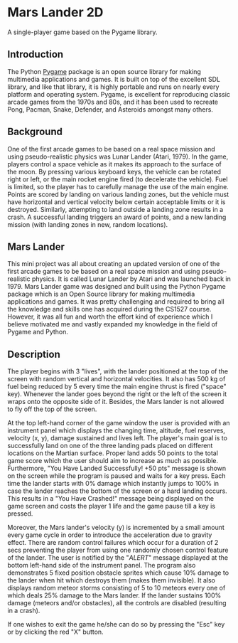 # Mars Lander 2D 

A single-player game based on the Pygame library. 

## Introduction 
The Python [Pygame](https://www.pygame.org) package is an open source library for making multimedia applications and games. It is built on top of the excellent SDL library, and like that library, it is highly portable and runs on nearly every platform and operating system. Pygame, is excellent for reproducing classic arcade games from the 1970s and 80s, and it has been used to recreate Pong, Pacman, Snake, Defender, and Asteroids amongst many others.

## Background 
One of the first arcade games to be based on a real space mission and using pseudo-realistic physics was Lunar Lander (Atari, 1979). In the game, players control a space vehicle as it makes its approach to the surface of the moon. By pressing various keyboard keys, the vehicle can be rotated right or left, or the main rocket engine fired (to decelerate the vehicle). Fuel is limited, so the player has to carefully manage the use of the main engine. Points are scored by landing on various landing zones, but the vehicle must have horizontal and vertical velocity below certain acceptable limits or it is destroyed. Similarly, attempting to land outside a landing zone results in a crash. A successful landing triggers an award of points, and a new landing mission (with landing zones in new, random locations). 

## Mars Lander
This mini project was all about creating an updated version of one of the first arcade games to be based on a real space mission and using pseudo-realistic physics. It is called Lunar Lander by Atari and was launched back in 1979. Mars Lander game was designed and built using the Python Pygame package which is an Open Source library for making multimedia applications and games. It was pretty challenging and required to bring all the knowledge and skills one has acquired during the CS1527 course. However, it was all fun and worth the effort kind of experience which I believe motivated me and vastly expanded my knowledge in the field of Pygame and Python.

## Description 
The player begins with 3 "lives", with the lander positioned at the top of the screen with random vertical and horizontal velocities. It also has 500 kg of fuel being reduced by 5 every time the main engine thrust is fired ("space" key). Whenever the lander goes beyond the right or the left of the screen it wraps onto the opposite side of it. Besides, the Mars lander is not allowed to fly off the top of the screen.

At the top left-hand corner of the game window the user is provided with an instrument panel which displays the changing time, altitude, fuel reserves, velocity (x, y), damage sustained and lives left. The player's main goal is to successfully land on one of the three landing pads placed on different locations on the Martian surface. Proper land adds 50 points to the total game score which the user should aim to increase as much as possible. Furthermore, "You Have Landed Successfully! +50 pts" message is shown on the screen while the program is paused and waits for a key press. Each time the lander starts with 0% damage which instantly jumps to 100% in case the lander reaches the bottom of the screen or a hard landing occurs. This results in a "You Have Crashed!" message being displayed on the game screen and costs the player 1 life and the game pause till a key is pressed.

Moreover, the Mars lander's velocity (y) is incremented by a small amount every game cycle in order to introduce the acceleration due to gravity effect. There are random control failures which occur for a duration of 2 secs preventing the player from using one randomly chosen control feature of the lander. The user is notified by the "*ALERT*" message displayed at the bottom left-hand side of the instrument panel. The program also demonstrates 5 fixed position obstacle sprites which cause 10% damage to the lander when hit which destroys them (makes them invisible). It also displays random meteor storms consisting of 5 to 10 meteors every one of which deals 25% damage to the Mars lander. If the lander sustains 100% damage (meteors and/or obstacles), all the controls are disabled (resulting in a crash). 

If one wishes to exit the game he/she can do so by pressing the "Esc" key or by clicking the red "X" button.
